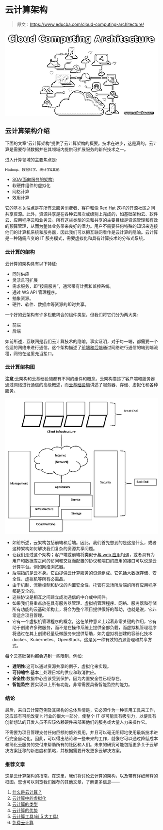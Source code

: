 # 云计算架构

> 原文：<https://www.educba.com/cloud-computing-architecture/>

![Cloud Computing Architecture  ](img/0b35c5b58d9ba1b249fe117dfdf1c4b7.png)



## 云计算架构介绍

下面的文章“云计算架构”提供了云计算架构的概要。技术在进步，这是真的。云计算是需要存储数据并在其领域内提供可扩展服务的新兴技术之一。

进入计算领域的主要焦点是:

<small>Hadoop、数据科学、统计学&其他</small>

*   [SOA(面向服务的架构)](https://www.educba.com/what-is-soa/)
*   软硬件组件的虚拟化
*   网格计算
*   效用计算

它的基本关注点是在所有云服务消费者、客户和像 Red Hat 这样的开源社区之间共享资源。此外，资源共享是在各种云层次或级别上完成的，如基础架构云、软件云、应用程序云和业务云。所有这些类型的云和共享的主要目标是资源管理和有效的预算管理，从而为整体业务带来良好的潜力。用户不需要任何特殊的知识来连接他们的计算机系统和服务器，因此我们可以把互联网看作是云计算的隐喻。云计算是一种随需应变的 IT 服务模式，需要虚拟化和具有计算技术的分布式系统。

### 云计算的架构

云计算的架构具有以下特征:

*   同时供应
*   灵活且可扩展
*   需求服务，即“按需服务”，通常带有计费和监控系统。
*   通过 WS API 管理程序。
*   抽象资源。
*   硬件、软件、数据库等资源的即时共享。

一个好的云架构有许多松散耦合的组件类型，但我们将它们分为两大类:

*   前端
*   后端

如前所述，互联网是我们云计算技术的隐喻。事实证明，对于每一端，都需要一个合适的网络来进行通信。这个架构描述了[前端和后端](https://www.educba.com/front-end-vs-back-end/)通过网络进行通信的端到端流程，网络在这里充当接口。

### 云计算架构图

**注意**:云架构和云基础设施都有不同的组件和概念。云架构描述了客户端和服务器通过网络进行通信的高级概述，而[云基础设施](https://www.educba.com/cloud-infrastructure/)讲述了服务器、存储、虚拟化和各种服务。

![Cloud Computing Architecture 2](img/4fcb2ae4484644b9e13a2857489252ea.png)



*   如前所述，云架构包括前端和后端。因此，我们首先想到的是这是什么，或者这种架构如何解决我们复杂的资源共享问题。
*   让我们走过这个架构；客户端或前端将类似于[与 web 应用](https://www.educba.com/what-is-web-application/)相遇，或者具有为用户和数据库之间的访问和交互而配置的协议和端口的应用的接口可以说是云计算平台。例如网络浏览器。
*   后端指的是云本身。它由提供云计算服务的资源组成。它包括大数据存储、安全性、虚拟机等所有必需品。
*   由于机制、流量控制和协议的内置安全性，托管在云场所后端的所有应用程序都是安全的。
*   这些协议是相互之间建立成功通信的中介或中间件。
*   如果我们将重点放在具有服务器管理、虚拟机管理程序、网络、服务器和存储所有功能的云基础架构上，将会为整个项目提供很好的帮助，也就是说，它非常适合项目管理。
*   它有一个虚拟机管理程序的概念，这在某种意义上起着非常关键的作用，它有助于创建许多微服务，而不是在操作系统上提供全部负载，而虚拟机管理程序将通过在其上创建轻量级微服务来提供帮助，如为虚拟机创建的容器化技术 docker、Kubernetes、OpenStack，这是另一种有效的资源管理和共享方式。

每个云基础架构都会遇到一些限制，例如:

*   **透明性**:这可以通过资源共享的例子，虚拟化来实现。
*   **可伸缩性**:基本上处理日常的供应和取消供应。
*   **安全性**:数据中心应该受到保护，因为内置安全性已经存在。
*   **智能监控**:要实现以上所有功能，非常需要具备智能监控的能力。

### 结论

最后，来自云计算范例及其架构的总体热情是，它必须作为一种实用工具来工作，这应该有可能改变 it 行业的很大一部分，使整个 IT 尽可能具有吸引力，以便具有创新想法的开发人员不应该依赖硬件来部署他们的服务或大量人力来操作它。

不需要为项目管理支付任何巨额的额外费用，并且可以毫无阻碍地使用最新技术进行完全自动化。因此，可以得出结论和一些未来的工作，就像它可以通过降低成本和简化云服务的交付来帮助所有的社区和人们。未来的研究可能包括更多关于云解决方案迁移的新态度和策略，并根据需要开发更多云解决方案。

### 推荐文章

这是云计算架构的指南。在这里，我们将讨论云计算的架构，以及带有详细解释的框图。您也可以浏览我们推荐的其他文章，了解更多信息——

1.  [什么是云计算？](https://www.educba.com/what-is-cloud-computing/)
2.  [云计算中的虚拟化](https://www.educba.com/virtualization-in-cloud-computing/)
3.  [云计算的类型](https://www.educba.com/types-of-cloud-computing/)
4.  [云计算的优势](https://www.educba.com/advantages-of-cloud-computing/)
5.  [云计算工具(前 5 大工具)](https://www.educba.com/cloud-computing-tools/)
6.  [免费云计算](https://www.educba.com/free-cloud-computing/)





